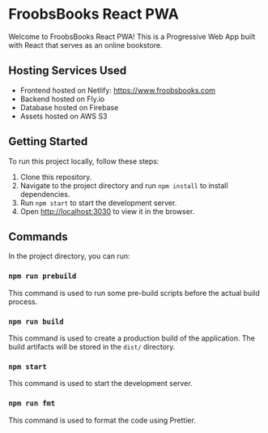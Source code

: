 # FroobsBooks React PWA

Welcome to FroobsBooks React PWA! This is a Progressive Web App built with React that serves as an online bookstore.

## Hosting Services Used

- Frontend hosted on Netlify: https://www.froobsbooks.com
- Backend hosted on Fly.io
- Database hosted on Firebase
- Assets hosted on AWS S3

## Getting Started

To run this project locally, follow these steps:

1. Clone this repository.
2. Navigate to the project directory and run `npm install` to install dependencies.
3. Run `npm start` to start the development server.
4. Open [http://localhost:3030](http://localhost:3030) to view it in the browser.

## Commands

In the project directory, you can run:

### `npm run prebuild`

This command is used to run some pre-build scripts before the actual build process.

### `npm run build`

This command is used to create a production build of the application. The build artifacts will be stored in the `dist/` directory.

### `npm start`

This command is used to start the development server.

### `npm run fmt`

This command is used to format the code using Prettier.
